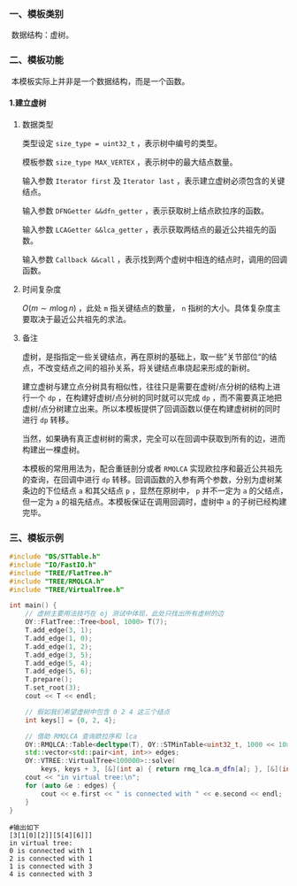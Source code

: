 ### 一、模板类别

​	数据结构：虚树。

### 二、模板功能

​	本模板实际上并非是一个数据结构，而是一个函数。

#### 1.建立虚树

1. 数据类型

   类型设定 `size_type = uint32_t` ，表示树中编号的类型。

   模板参数 `size_type MAX_VERTEX` ，表示树中的最大结点数量。

   输入参数 `Iterator first` 及 `Iterator last` ，表示建立虚树必须包含的关键结点。

   输入参数 `DFNGetter &&dfn_getter` ，表示获取树上结点欧拉序的函数。

   输入参数 `LCAGetter &&lca_getter` ，表示获取两结点的最近公共祖先的函数。

   输入参数 `Callback &&call` ，表示找到两个虚树中相连的结点时，调用的回调函数。

2. 时间复杂度

   $O(m\sim m\log n)$ ，此处 `m` 指关键结点的数量， `n` 指树的大小。具体复杂度主要取决于最近公共祖先的求法。
   
3. 备注

   虚树，是指指定一些关键结点，再在原树的基础上，取一些”关节部位“的结点，不改变结点之间的祖孙关系，将关键结点串烧起来形成的新树。

   建立虚树与建立点分树具有相似性，往往只是需要在虚树/点分树的结构上进行一个 `dp` ，在构建好虚树/点分树的同时就可以完成 `dp` ，而不需要真正地把虚树/点分树建立出来。所以本模板提供了回调函数以便在构建虚树树的同时进行 `dp` 转移。

   当然，如果确有真正虚树树的需求，完全可以在回调中获取到所有的边，进而构建出一棵虚树。
   
   本模板的常用用法为，配合重链剖分或者 `RMQLCA` 实现欧拉序和最近公共祖先的查询，在回调中进行 `dp` 转移。回调函数的入参有两个参数，分别为虚树某条边的下位结点 `a` 和其父结点 `p` ，显然在原树中， `p` 并不一定为 `a` 的父结点，但一定为 `a` 的祖先结点。本模板保证在调用回调时，虚树中 `a` 的子树已经构建完毕。

### 三、模板示例

```c++
#include "DS/STTable.h"
#include "IO/FastIO.h"
#include "TREE/FlatTree.h"
#include "TREE/RMQLCA.h"
#include "TREE/VirtualTree.h"

int main() {
    // 虚树主要用法技巧在 oj 测试中体现，此处只找出所有虚树的边
    OY::FlatTree::Tree<bool, 1000> T(7);
    T.add_edge(3, 1);
    T.add_edge(1, 0);
    T.add_edge(1, 2);
    T.add_edge(3, 5);
    T.add_edge(5, 4);
    T.add_edge(5, 6);
    T.prepare();
    T.set_root(3);
    cout << T << endl;

    // 假如我们希望虚树中包含 0 2 4 这三个结点
    int keys[] = {0, 2, 4};

    // 借助 RMQLCA 查询欧拉序和 lca
    OY::RMQLCA::Table<decltype(T), OY::STMinTable<uint32_t, 1000 << 10>, 1000> rmq_lca(&T);
    std::vector<std::pair<int, int>> edges;
    OY::VTREE::VirtualTree<100000>::solve(
        keys, keys + 3, [&](int a) { return rmq_lca.m_dfn[a]; }, [&](int a, int b) { return rmq_lca.calc(a, b); }, [&](int a, int b) { edges.emplace_back(a, b); });
    cout << "in virtual tree:\n";
    for (auto &e : edges) {
        cout << e.first << " is connected with " << e.second << endl;
    }
}
```

```
#输出如下
[3[1[0][2]][5[4][6]]]
in virtual tree:
0 is connected with 1
2 is connected with 1
1 is connected with 3
4 is connected with 3

```